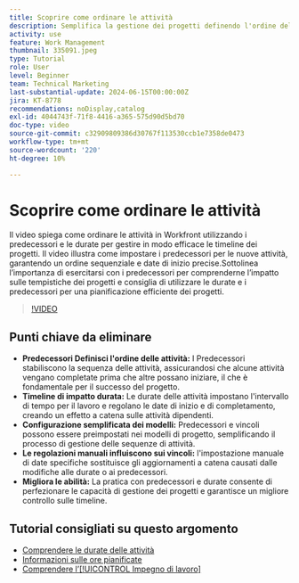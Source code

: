 ```yaml
---
title: Scoprire come ordinare le attività
description: Semplifica la gestione dei progetti definendo l'ordine delle attività con i predecessori, impostando le tempistiche attraverso le durate, semplificando le sequenze utilizzando i modelli, evitando vincoli manuali e perfezionando le competenze con la pratica.
activity: use
feature: Work Management
thumbnail: 335091.jpeg
type: Tutorial
role: User
level: Beginner
team: Technical Marketing
last-substantial-update: 2024-06-15T00:00:00Z
jira: KT-8778
recommendations: noDisplay,catalog
exl-id: 4044743f-71f8-4416-a365-575d90d5bd70
doc-type: video
source-git-commit: c32909809386d30767f113530ccb1e7358de0473
workflow-type: tm+mt
source-wordcount: '220'
ht-degree: 10%

---
```


# Scoprire come ordinare le attività

Il video spiega come ordinare le attività in Workfront utilizzando i predecessori e le durate per gestire in modo efficace le timeline dei progetti.
Il video illustra come impostare i predecessori per le nuove attività, garantendo un ordine sequenziale e date di inizio precise.
&#x200B;Sottolinea l’importanza di esercitarsi con i predecessori per comprenderne l’impatto sulle tempistiche dei progetti e consiglia di utilizzare le durate e i predecessori per una pianificazione efficiente dei progetti.


>[!VIDEO](https://video.tv.adobe.com/v/335091/?quality=12&learn=on&enablevpops)

## Punti chiave da eliminare

* **Predecessori Definisci l&#39;ordine delle attività:** I Predecessori stabiliscono la sequenza delle attività, assicurandosi che alcune attività vengano completate prima che altre possano iniziare, il che è fondamentale per il successo del progetto. &#x200B;
* **Timeline di impatto durata:** Le durate delle attività impostano l&#39;intervallo di tempo per il lavoro e regolano le date di inizio e di completamento, creando un effetto a catena sulle attività dipendenti. &#x200B;
* **Configurazione semplificata dei modelli:** Predecessori e vincoli possono essere preimpostati nei modelli di progetto, semplificando il processo di gestione delle sequenze di attività. &#x200B;
* **Le regolazioni manuali influiscono sui vincoli:** l&#39;impostazione manuale di date specifiche sostituisce gli aggiornamenti a catena causati dalle modifiche alle durate o ai predecessori. &#x200B;
* **Migliora le abilità:** La pratica con predecessori e durate consente di perfezionare le capacità di gestione dei progetti e garantisce un migliore controllo sulle timeline.

## Tutorial consigliati su questo argomento

* [Comprendere le durate delle attività](/help/manage-work/tasks/understand-task-durations.md)
* [Informazioni sulle ore pianificate](/help/manage-work/tasks/understand-planned-hours.md)
* [Comprendere l’[!UICONTROL Impegno di lavoro]](/help/manage-work/tasks/understand-work-effort.md)

